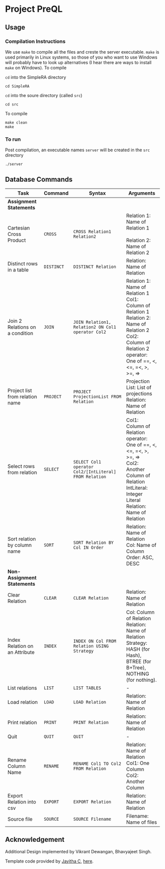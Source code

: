 # Project PreQL

## Usage

### Compilation Instructions

We use ```make``` to compile all the files and creste the server executable. ```make``` is used primarily in Linux systems, so those of you who want to use Windows will probably have to look up alternatives (I hear there are ways to install ```make``` on Windows). To compile

```cd``` into the SimpleRA directory
```
cd SimpleRA
```
```cd``` into the soure directory (called ```src```)
```
cd src
```
To compile
```
make clean
make
```

### To run

Post compilation, an executable names ```server``` will be created in the ```src``` directory
```
./server
```

## Database Commands
| Task                            	| Command  	| Syntax                                               	| Arguments                                                                                                                                                                   	|
|---------------------------------	|----------	|------------------------------------------------------	|-----------------------------------------------------------------------------------------------------------------------------------------------------------------------------	|
| **Assignment Statements**           	|          	|                                                      	|                                                                                                                                                                             	|
| Cartesian Cross Product         	| `CROSS`    	| `CROSS Relation1 Relation2`                            	| Relation 1: Name of Relation 1<br><br>Relation 2: Name of Relation 2                                                                                                        	|
| Distinct rows in a table        	| `DISTINCT` 	| `DISTINCT Relation`                                    	| Relation: Name of Relation                                                                                                                                                  	|
| Join 2 Relations on a condition 	| `JOIN`     	| `JOIN Relation1, Relation2 ON Col1 operator Col2`      	| Relation 1: Name of Relation 1<br>Col1: Column of Relation 1<br>Relation 2: Name of Relation 2<br>Col2: Column of Relation 2<br>operator: One of ==, <, <=, =<,  >, >=, =>  	|
| Project list from relation name 	| `PROJECT`  	| `PROJECT ProjectionList FROM Relation`                 	| Projection List: List of projections<br>Relation: Name of Relation                                                                                                          	|
| Select rows from relation       	| `SELECT`   	| `SELECT Col1 operator Col2/[IntLiteral] FROM Relation` 	| Col1: Column of Relation <br>operator: One of ==, <, <=, =<, >, >=, =><br>Col2: Another Column of Relation<br>IntLiteral: Integer Literal<br>Relation: Name of Relation     	|
| Sort relation by column name    	| `SORT`     	| `SORT Relation BY Col IN Order`                        	| Relation: Name of Relation<br>Col: Name of Column<br>Order: ASC, DESC                                                                                                       	|
| **Non-Assignment Statements**       	|          	|                                                      	|                                                                                                                                                                             	|
| Clear Relation                  	| `CLEAR`    	| `CLEAR Relation`                                       	| Relation: Name of Relation                                                                                                                                                  	|
| Index Relation on an Attribute  	| `INDEX`    	| `INDEX ON Col FROM Relation USING Strategy`            	| Col: Column of Relation<br>Relation: Name of Relation<br>Strategy: HASH (for Hash), <br>BTREE (for B+Tree), NOTHING (for nothing).                                          	|
| List relations                  	| `LIST`     	| `LIST TABLES`                                          	| -                                                                                                                                                                           	|
| Load relation                   	| `LOAD`     	| `LOAD Relation`                                        	| Relation: Name of Relation                                                                                                                                                  	|
| Print relation                  	| `PRINT`    	| `PRINT Relation`                                       	| Relation: Name of Relation                                                                                                                                                  	|
| Quit                            	| `QUIT`     	| `QUIT`                                                 	| -                                                                                                                                                                           	|
| Rename Column Name              	| `RENAME`   	| `RENAME Col1 TO Col2 FROM Relation`                    	| Relation: Name of Relation<br>Col1: One Column<br>Col2: Another Column                                                                                                      	|
| Export Relation into csv        	| `EXPORT`   	| `EXPORT Relation`                                      	| Relation: Name of Relation                                                                                                                                                  	|
| Source file                     	| `SOURCE`   	| `SOURCE Filename`                                      	| Filename: Name of files                                                                                                                                                     	|

## Acknowledgement
Additional Design implemented by Vikrant Dewangan, Bhavyajeet Singh.

Template code provided by [Jayitha C](https://github.com/Jayitha),  [here](https://github.com/SimpleRA/SimpleRA).
